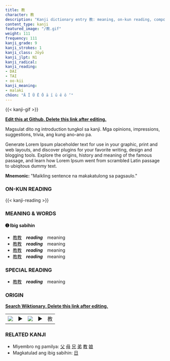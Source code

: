 ```yaml
---
title: 教
character: 教
description: "Kanji dictionary entry 教: meaning, on-kun reading, compounds, origin, related kanji"
content_type: kanji
featured_image: "/教.gif"
weight: 111
frequency: 111
kanji_grade: 9
kanji_strokes: 1
kanji_class: Jōyō
kanji_jlpt: N1
kanji_radical: 
kanji_reading: 
- DAI
- TAI
- oo-kii
kanji_meaning:
- malaki
chōon: "Ā Ī Ū Ē Ō ā ī ū ē ō ’"
---
```

[//]: # (Don't edit the line below. Kanji animated GIF code is automatically generated.)
{{< kanji-gif >}}

[//]: # (Edit below this line.)

**[Edit this at Github. Delete this link after editing.](https://github.com/tim0g/tim/tree/main/content/kanji/教/index.md)**

Magsulat dito ng introduction tungkol sa kanji. Mga opinions, impressions, suggestions, trivia, ang kung ano-ano pa.

Generate Lorem Ipsum placeholder text for use in your graphic, print and web layouts, and discover plugins for your favorite writing, design and blogging tools. Explore the origins, history and meaning of the famous passage, and learn how Lorem Ipsum went from scrambled Latin passage to ubiqitous dummy text.
 
**Mnemonic:** "Maikling sentence na makakatulong sa pagsaulo."

### ON-KUN READING

[//]: # (Don't edit the line below. ON-KUN READING code is automatically generated.)
{{< kanji-reading >}}

### MEANING & WORDS

#### ➊ **Ibig sabihin**
  - [教](../教)[教](../教)　***reading***　meaning
  - [教](../教)[教](../教)　***reading***　meaning
  - [教](../教)[教](../教)　***reading***　meaning
  - [教](../教)[教](../教)　***reading***　meaning

### SPECIAL READING
  - [教](../教)[教](../教)　***reading***　meaning

### ORIGIN

**[Search Wiktionary. Delete this link after editing.](https://wiktionary.org/wiki/教)**
<table class="kanji-table"><tr><td>
<img src="60px-教-bronze.svg.png">
</td><td>▶</td><td>
<img src="60px-教-oracle.svg.png">
</td><td>▶</td>
<td class="kanji-origin">教</td>
</tr></table>

### RELATED KANJI
- Miyembro ng pamilya: [父](../父) [母](../母) [兄](../兄) [弟](../弟) [教](../教) [娘](../娘)
- Magkatulad ang ibig sabihin: [日](../日)
